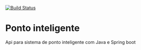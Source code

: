 [![Build Status](https://travis-ci.org/LucasDSFernandes/ponto-inteligente-api.svg?branch=master)](https://travis-ci.org/LucasDSFernandes/ponto-inteligente-api)

# Ponto inteligente
Api para sistema de ponto inteligente com Java e Spring boot
